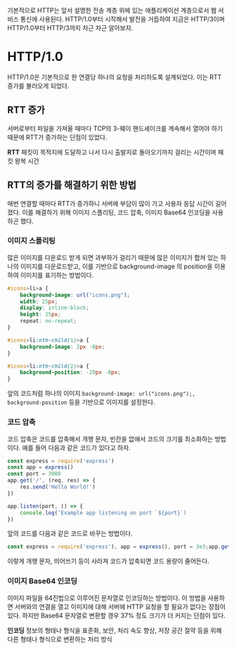 기본적으로 HTTP는 앞서 설명한 전송 계층 위에 있는 애플리케이션 계층으로서 웹 서비스 통신에 사용된다. HTTP/1.0부터 시작해서 발전을 거듭하여 지금은 HTTP/3이며 HTTP/1.0부터 HTTP/3까지 차근 차근 알아보자.

# HTTP/1.0
HTTP/1.0은 기본적으로 한 연결당 하나의 요청을 처리하도록 설계되었다. 이는 RTT 증가를 불러오게 되었다.

## RTT 증가
서버로부터 파일을 가져올 때마다 TCP의 3-웨이 핸드셰이크를 계속해서 열어야 하기 때문에 RTT가 증가하는 단점이 있었다.

**RTT**
패킷이 목적지에 도달하고 나서 다시 출발지로 돌아오기까지 걸리는 시간이며 패킷 왕복 시간

## RTT의 증가를 해결하기 위한 방법
매번 연결할 때마다 RTT가 증가하니 서버에 부담이 많이 가고 사용자 응답 시간이 길어졌다. 이를 해결하기 위해 이미지 스플리팅, 코드 압축, 이미지 Base64 인코딩을 사용하곤 했다.

### 이미지 스플리팅
많은 이미지를 다운로드 받게 되면 과부하가 걸리기 때문에 많은 이미지가 합쳐 있는 하나의 이미지를 다운로드받고, 이를 기반으로 background-image 의 position을 이용하여 이미지를 표기하는 방법이다.

```css
#icons>li>a {
	background-image: url("icons.png");
	width: 25px;
	display: inline-block;
	height: 25px;
	repeat: no-repeat;
}

#icons>li:nth-child(1)>a {
	background-image: 2px -8px;
}

#icons>li:nth-child(2)>a {
	background-position: -29px -8px;
}
```
앞의 코드처럼 하나의 이미지 `background-image: url("icons.png");, background-position` 등을 기반으로 이미지를 설정한다.

### 코드 압축
코드 압축은 코드를 압축해서 개행 문자, 빈칸을 없애서 코드의 크기를 최소화하는 방법이다. 예를 들어 다음과 같은 코드가 있다고 하자.

```js
const express = require('express')
const app = express()
const port = 3000
app.get('/', (req, res) => {
	res.send('Hello World!')
})

app.listen(port, () => {
	console.log('Example app listening on port `${port}`)
})
```

앞의 코드를 다음과 같은 코드로 바꾸는 방법이다.

```js
const express = require('express'), app = express(), port = 3e3;app.get('/', (e, p)=>{p.send('Hello World!')}),app.listen(3e3,()=>{console.log("Example app listening on port 3000")});
```

이렇게 개행 문자, 띄어쓰기 등이 사라져 코드가 압축되면 코드 용량이 줄어든다.

### 이미지 Base64 인코딩
이미지 파일을 64진법으로 이루어진 문자열로 인코딩하는 방법이다. 이 방법을 사용하면 서버와의 연결을 열고 이미지에 대해 서버에 HTTP 요청을 할 필요가 없다는 장점이 있다. 하지만 Base64 문자열로 변환할 경우 37% 정도 크기가 더 커지는 단점이 있다.

**인코딩**
정보의 형태나 형식을 표준화, 보안, 처리 속도 향상, 저장 공간 절약 등을 위해 다른 형태나 형식으로 변환하는 처리 방식

